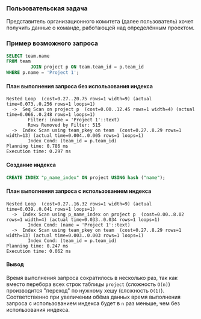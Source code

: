 ### Пользовательская задача

Представитель организационного комитета (далее пользователь) хочет получить данные о команде, работающей над определённым проектом.

### Пример возможного запроса

```SQL
SELECT team.name
FROM team
         JOIN project p ON team.team_id = p.team_id
WHERE p.name = 'Project 1';
```

#### План выполнения запроса без использования индекса

```
Nested Loop  (cost=0.27..20.75 rows=1 width=9) (actual time=0.073..0.256 rows=1 loops=1)
  ->  Seq Scan on project p  (cost=0.00..12.45 rows=1 width=4) (actual time=0.066..0.248 rows=1 loops=1)
        Filter: (name = 'Project 1'::text)
        Rows Removed by Filter: 515
  ->  Index Scan using team_pkey on team  (cost=0.27..8.29 rows=1 width=13) (actual time=0.004..0.005 rows=1 loops=1)
        Index Cond: (team_id = p.team_id)
Planning time: 0.786 ms
Execution time: 0.297 ms

```

#### Создание индекса
```SQL
CREATE INDEX "p_name_index" ON project USING hash ("name");
```

#### План выполнения запроса с использованием индекса

```
Nested Loop  (cost=0.27..16.32 rows=1 width=9) (actual time=0.039..0.041 rows=1 loops=1)
  ->  Index Scan using p_name_index on project p  (cost=0.00..8.02 rows=1 width=4) (actual time=0.033..0.034 rows=1 loops=1)
        Index Cond: (name = 'Project 1'::text)
  ->  Index Scan using team_pkey on team  (cost=0.27..8.29 rows=1 width=13) (actual time=0.003..0.003 rows=1 loops=1)
        Index Cond: (team_id = p.team_id)
Planning time: 0.247 ms
Execution time: 0.062 ms
```

#### Вывод

Время выполнения запроса сократилось в несколько раз, так как вместо перебора всех строк таблицы `project` (сложность `O(n)`) 
производится "переход" по нужному хешу (сложность `O(1)`). Соответственно при увеличении обёма данных время выполнения 
запроса с использованием индекса будет в `n` раз меньше, чем без использования индекса.